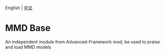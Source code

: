 English | [中文](README_cn.md)

# MMD Base
An independent module from Advanced-Framework mod, be used to praise and load MMD models